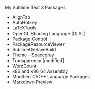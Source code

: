 
My Sublime Text 3 Packages
- AlignTab
- AutoHotkey
- LaTeXTools
- OpenGL Shading Language (GLSL)
- Package Control
- PackageResourceViewer
- SublimeOnSaveBuild
- Theme - Spacegray
- Transparency [modified]
- WordCount
- x86 and x86_64 Assembly
- Modified C/C++ Language Packages
- Markdown Preview
